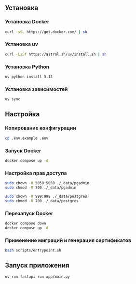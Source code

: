 ## Установка

### Установка Docker
```bash
curl -sSL https://get.docker.com/ | sh
```

### Установка uv
```bash
curl -LsSf https://astral.sh/uv/install.sh | sh
```

### Установка Python
```bash
uv python install 3.13
```

### Установка зависимостей
```bash
uv sync
```

## Настройка

### Копирование конфигурации
```bash
cp .env.example .env
```

### Запуск Docker
```bash
docker compose up -d
```

### Настройка прав доступа

```bash
sudo chown -R 5050:5050 ./_data/pgadmin
sudo chmod -R 700 ./_data/pgadmin

sudo chown -R 999:999 ./_data/postgres
sudo chmod -R 700 ./_data/postgres
```

### Перезапуск Docker
```bash
docker compose down
docker compose up -d
```

### Применение миграций и генерация сертификатов
```bash
bash scripts/entrypoint.sh
```

## Запуск приложения
```bash
uv run fastapi run app/main.py
```